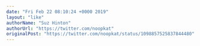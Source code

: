 ```yaml
---
date: "Fri Feb 22 08:10:24 +0000 2019"
layout: "like"
authorName: "Suz Hinton"
authorUrl: "https://twitter.com/noopkat"
originalPost: "https://twitter.com/noopkat/status/1098857525837844480"
---
```

